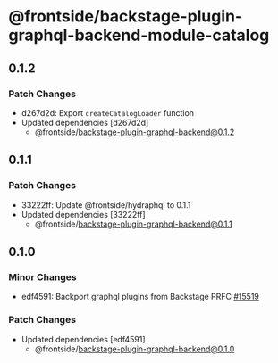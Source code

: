 # @frontside/backstage-plugin-graphql-backend-module-catalog

## 0.1.2

### Patch Changes

- d267d2d: Export `createCatalogLoader` function
- Updated dependencies [d267d2d]
  - @frontside/backstage-plugin-graphql-backend@0.1.2

## 0.1.1

### Patch Changes

- 33222ff: Update @frontside/hydraphql to 0.1.1
- Updated dependencies [33222ff]
  - @frontside/backstage-plugin-graphql-backend@0.1.1

## 0.1.0

### Minor Changes

- edf4591: Backport graphql plugins from Backstage PRFC [#15519](https://github.com/backstage/backstage/pull/15519)

### Patch Changes

- Updated dependencies [edf4591]
  - @frontside/backstage-plugin-graphql-backend@0.1.0
